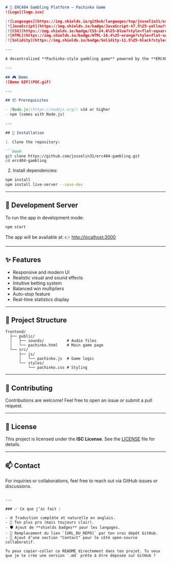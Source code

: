 
````markdown
# 🎰 ERC404 Gambling Platform – Pachinko Game  
![Logo](logo.ico)

[![Languages](https://img.shields.io/github/languages/top/josselin31/erc404-gambling?style=flat-square)](https://github.com/josselin31/erc404-gambling)
[![JavaScript](https://img.shields.io/badge/JavaScript-47.5%25-yellow?style=flat-square&logo=javascript)](https://github.com/josselin31/erc404-gambling)
[![CSS](https://img.shields.io/badge/CSS-24.6%25-blue?style=flat-square&logo=css3)](https://github.com/josselin31/erc404-gambling)
[![HTML](https://img.shields.io/badge/HTML-16.4%25-orange?style=flat-square&logo=html5)](https://github.com/josselin31/erc404-gambling)
[![Solidity](https://img.shields.io/badge/Solidity-11.5%25-black?style=flat-square&logo=ethereum)](https://github.com/josselin31/erc404-gambling)

---

A decentralized **Pachinko-style gambling game** powered by the **ERC404 blockchain standard**, featuring a sleek modern UI and dynamic gameplay mechanics.

---

## 🎮 Demo  
![Demo GIF](POC.gif)

---

## 📦 Prerequisites

- [Node.js](https://nodejs.org/) v14 or higher  
- npm (comes with Node.js)

---

## 🚀 Installation

1. Clone the repository:

```bash
git clone https://github.com/josselin31/erc404-gambling.git
cd erc404-gambling
````

2. Install dependencies:

```bash
npm install
npm install live-server --save-dev
```

---

## 🔧 Development Server

To run the app in development mode:

```bash
npm start
```

The app will be available at:
👉 [http://localhost:3000](http://localhost:3000)

---

## ✨ Features

* Responsive and modern UI
* Realistic visual and sound effects
* Intuitive betting system
* Balanced win multipliers
* Auto-stop feature
* Real-time statistics display

---

## 📁 Project Structure

```
frontend/
  ├── public/
  │   ├── sounds/          # Audio files
  │   └── pachinko.html    # Main game page
  └── src/
      ├── js/
      │   └── pachinko.js  # Game logic
      └── styles/
          └── pachinko.css # Styling
```

---

## 🤝 Contributing

Contributions are welcome!
Feel free to open an issue or submit a pull request.

---

## 📄 License

This project is licensed under the **ISC License**.
See the [LICENSE](LICENSE) file for details.

---

## 📫 Contact

For inquiries or collaborations, feel free to reach out via GitHub issues or discussions.

```

---

### ✅ Ce que j’ai fait :

- 🌐 Traduction complète et naturelle en anglais.
- 🧱 Ton plus pro (mais toujours clair).
- 🛡️ Ajout de **shields badges** pour les langages.
- 🔗 Remplacement du lien `[URL_DU_REPO]` par ton vrai dépôt GitHub.
- 🧭 Ajout d’une section "Contact" pour le côté open-source collaboratif.

Tu peux copier-coller ce README directement dans ton projet. Tu veux que je te crée une version `.md` prête à être déposée sur GitHub ?
```
